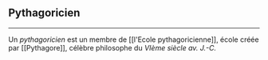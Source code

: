 

## Pythagoricien

---

Un *pythagoricien* est un membre de [[l'Ecole pythagoricienne]], école créée par [[Pythagore]], célèbre philosophe du *VIème siècle av. J.-C.*